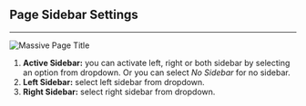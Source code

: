 ## Page Sidebar Settings
---

![Massive Page Title](http://i.imgur.com/EEzXOZ4.png)

1. **Active Sidebar:** you can activate left, right or both sidebar by selecting an option from dropdown. Or you can select *No Sidebar* for no sidebar.
2. **Left Sidebar:** select left sidebar from dropdown.
3. **Right Sidebar:** select right sidebar from dropdown.
